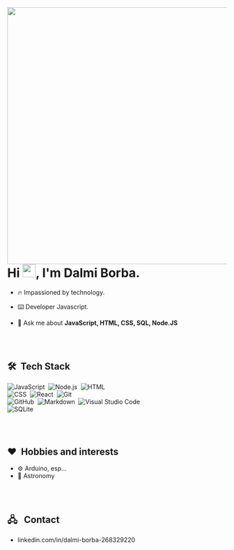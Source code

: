 <img align="right" height="590em" src="https://gist.githubusercontent.com/Dalmi-Borba/071aad2b7602f23a5f79b75a7e890a80/raw/b70c244ab3a71b38b934db354090a8272fa1f7eb/githubcard.svg"/>
<h1 align="left">Hi <img src="https://raw.githubusercontent.com/kaueMarques/kaueMarques/master/hi.gif" width="30px">, I'm Dalmi Borba.</h1>

- 🔥 Impassioned by technology.
- ⌨️ Developer Javascript.

- 💬 Ask me about **JavaScript, HTML, CSS, SQL, Node.JS**

<br><br>

## 🛠 &nbsp;Tech Stack

![JavaScript](https://img.shields.io/badge/-JavaScript-05122A?style=flat&logo=javascript)&nbsp;
![Node.js](https://img.shields.io/badge/-Node.js-05122A?style=flat&logo=node.js)&nbsp;
![HTML](https://img.shields.io/badge/-HTML-05122A?style=flat&logo=HTML5)&nbsp;
<br>
![CSS](https://img.shields.io/badge/-CSS-05122A?style=flat&logo=CSS3&logoColor=1572B6)&nbsp;
![React](https://img.shields.io/badge/-React-05122A?style=flat&logo=react)&nbsp;
![Git](https://img.shields.io/badge/-Git-05122A?style=flat&logo=git)&nbsp;
<br>
![GitHub](https://img.shields.io/badge/-GitHub-05122A?style=flat&logo=github)&nbsp;
![Markdown](https://img.shields.io/badge/-Markdown-05122A?style=flat&logo=markdown)&nbsp;
![Visual Studio Code](https://img.shields.io/badge/-Visual%20Studio%20Code-05122A?style=flat&logo=visual-studio-code&logoColor=007ACC)&nbsp;
<br>
![SQLite](https://img.shields.io/badge/-SQLite-05122A?style=flat&logo=sqlite)&nbsp;

<br><br>

## ❤️ &nbsp;Hobbies and interests

- ⚙️ Arduino, esp...
- 🔭 Astronomy

<br><br>

## 🖧 &nbsp; Contact
- linkedin.com/in/dalmi-borba-268329220



